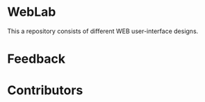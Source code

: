 # WebLab

This a repository consists of different WEB user-interface designs.

# Feedback

# Contributors

